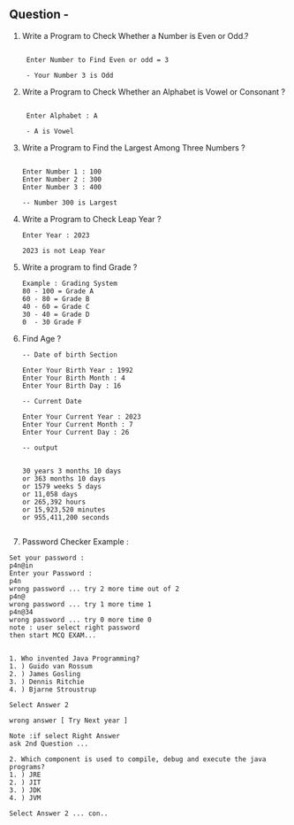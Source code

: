 ## Question - 

1. Write a  Program to Check Whether a Number is Even or Odd.?
   ```

    Enter Number to Find Even or odd = 3
    
    - Your Number 3 is Odd 

   ```
2. Write a  Program to Check Whether an Alphabet is Vowel or Consonant ?

   ```

    Enter Alphabet : A
    
    - A is Vowel 

   ```
3. Write a  Program to Find the Largest Among Three Numbers ?
    
    ```

    Enter Number 1 : 100
    Enter Number 2 : 300
    Enter Number 3 : 400 

    -- Number 300 is Largest 

    ```

4. Write a  Program to Check Leap Year ?

    ```
    Enter Year : 2023 

    2023 is not Leap Year 

    ```

5. Write a program to find Grade ?
   
   ```
   Example : Grading System 
   80 - 100 = Grade A
   60 - 80 = Grade B
   40 - 60 = Grade C
   30 - 40 = Grade D
   0  - 30 Grade F

   ```

6. Find Age ?
   
   ```
   -- Date of birth Section 

   Enter Your Birth Year : 1992
   Enter Your Birth Month : 4
   Enter Your Birth Day : 16

   -- Current Date

   Enter Your Current Year : 2023
   Enter Your Current Month : 7
   Enter Your Current Day : 26 

   -- output

   
   30 years 3 months 10 days
   or 363 months 10 days
   or 1579 weeks 5 days
   or 11,058 days
   or 265,392 hours
   or 15,923,520 minutes
   or 955,411,200 seconds

   
   ```



7. Password Checker 
Example : 
```
Set your password :
p4n@in
Enter your Password : 
p4n
wrong password ... try 2 more time out of 2
p4n@
wrong password ... try 1 more time 1
p4n@34
wrong password ... try 0 more time 0
note : user select right password
then start MCQ EXAM...

 
1. Who invented Java Programming?
1. ) Guido van Rossum
2. ) James Gosling
3. ) Dennis Ritchie
4. ) Bjarne Stroustrup

Select Answer 2

wrong answer [ Try Next year ] 

Note :if select Right Answer 
ask 2nd Question ...

2. Which component is used to compile, debug and execute the java programs?
1. ) JRE
2. ) JIT
3. ) JDK
4. ) JVM

Select Answer 2 ... con..
   
    
